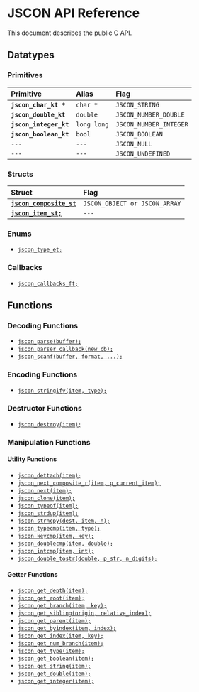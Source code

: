 # JSCON API Reference

This document describes the public C API.

## Datatypes

### Primitives

| Primitive | Alias | Flag |
| :--- | :--- | :--- |
|**`jscon_char_kt *`**|`char *`|`JSCON_STRING`|
|**`jscon_double_kt`**|`double`|`JSCON_NUMBER_DOUBLE`|
|**`jscon_integer_kt`**|`long long`|`JSCON_NUMBER_INTEGER`|
|**`jscon_boolean_kt`**|`bool`|`JSCON_BOOLEAN`|
|`---`|`---`|`JSCON_NULL`|
|`---`|`---`|`JSCON_UNDEFINED`|

### Structs

| Struct | Flag |
| :--- | :--- |
|[**`jscon_composite_st`**](api/jscon_composite_st.md)|`JSCON_OBJECT or JSCON_ARRAY`|
|[**`jscon_item_st;`**](api/jscon_item_st.md)|`---`|

### Enums

* [`jscon_type_et;`](api/jscon_type_et.md)

### Callbacks

* [`jscon_callbacks_ft;`](api/jscon_callbacks_ft.md)

## Functions

### Decoding Functions

* [`jscon_parse(buffer);`](api/jscon_parse.md)
* [`jscon_parser_callback(new_cb);`](api/jscon_parser_callback.md)
* [`jscon_scanf(buffer, format, ...);`](api/jscon_scanf.md)

### Encoding Functions

* [`jscon_stringify(item, type);`](api/jscon_stringify.md)

### Destructor Functions

* [`jscon_destroy(item);`](api/jscon_destroy.md)

### Manipulation Functions

#### Utility Functions

* [`jscon_dettach(item);`](api/jscon_dettach.md)
* [`jscon_next_composite_r(item, p_current_item);`](api/jscon_next_composite_r.md)
* [`jscon_next(item);`](api/jscon_next.md)
* [`jscon_clone(item);`](api/jscon_clone.md)
* [`jscon_typeof(item);`](api/jscon_typeof.md)
* [`jscon_strdup(item);`](api/jscon_strdup.md)
* [`jscon_strncpy(dest, item, n);`](api/jscon_strncpy.md)
* [`jscon_typecmp(item, type);`](api/jscon_typecmp.md)
* [`jscon_keycmp(item, key);`](api/jscon_keycmp.md)
* [`jscon_doublecmp(item, double);`](api/jscon_doublecmp.md)
* [`jscon_intcmp(item, int);`](api/jscon_intcmp.md)
* [`jscon_double_tostr(double, p_str, n_digits);`](api/jscon_double_tostr.md)

#### Getter Functions

* [`jscon_get_depth(item);`](api/jscon_get_depth.md)
* [`jscon_get_root(item);`](api/jscon_get_root.md)
* [`jscon_get_branch(item, key);`](api/jscon_get_branch.md)
* [`jscon_get_sibling(origin, relative_index);`](api/jscon_get_sibling.md)
* [`jscon_get_parent(item);`](api/jscon_get_parent.md)
* [`jscon_get_byindex(item, index);`](api/jscon_get_byindex.md)
* [`jscon_get_index(item, key);`](api/jscon_get_key_index.md)
* [`jscon_get_num_branch(item);`](api/jscon_get_num_branch.md)
* [`jscon_get_type(item);`](api/jscon_get_type.md)
* [`jscon_get_boolean(item);`](api/jscon_get_boolean.md)
* [`jscon_get_string(item);`](api/jscon_get_string.md)
* [`jscon_get_double(item);`](api/jscon_get_double.md)
* [`jscon_get_integer(item);`](api/jscon_get_integer.md)
